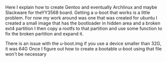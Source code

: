 Here I explain how to create Gentoo and eventually Archlinux and maybe Slackware for theYY3568 board.
Getting a u-boot that works is a little problem. For now my work around was one that was created for ubuntu
I created a small image that has the bootloader in hidden area and a broken ext4 partition
I then copy a rootfs to that partition and use some function to fix the broken partition and expand it.

There is an issue with the u-boot.img if you use a device smaller than 32G, it was 64G
Once I figure out how to create a bootable u-boot using that file won't be necessary

